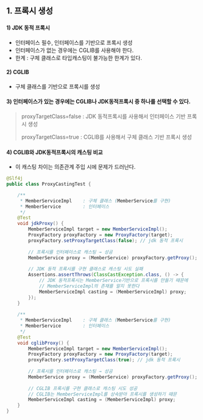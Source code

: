 ## 1. 프록시 생성
#### 1) JDK 동적 프록시
- 인터페이스 필수, 인터페이스를 기반으로 프록시 생성
- 인터페이스가 없는 경우에는 CGLIB를 사용해야 한다.
- 한계 : 구체 클래스로 타입캐스팅이 불가능한 한계가 있다.

#### 2) CGLIB
- 구체 클래스를 기반으로 프록시를 생성

#### 3) 인터페이스가 있는 경우에는 CGLIB나 JDK동적프록시 중 하나를 선택할 수 있다.
 > proxyTargetClass=false : JDK 동적프록시를 사용해서 인터페이스 기반 프록시 생성
 > 
 > proxyTargetClass=true : CGLIB를 사용해서 구체 클래스 기반 프록시 생성

#### 4) CGLIB와 JDK동적프록시의 캐스팅 비교
- 이 캐스팅 차이는 의존관계 주입 시에 문제가 드러난다.
```java
@Slf4j
public class ProxyCastingTest {

	/**
	 * MemberServiceImpl	: 구체 클래스 (MemberService를 구현)
	 * MemberService		: 인터페이스
	 */
	@Test
	void jdkProxy() {
		MemberServiceImpl target = new MemberServiceImpl();
		ProxyFactory proxyFactory = new ProxyFactory(target);
		proxyFactory.setProxyTargetClass(false); // jdk 동적 프록시
		
		// 프록시를 인터페이스로 캐스팅 → 성공
		MemberService proxy = (MemberService) proxyFactory.getProxy();
		
		// JDK 동적 프록시를 구현 클래스로 캐스팅 시도 실패
		Assertions.assertThrows(ClassCastException.class, () -> {
			// JDK 동적프록시는 MemberService기반으로 프록시를 만들기 때문에
			// MemberServiceImpl의 존재를 알지 못한다
			MemberServiceImpl casting = (MemberServiceImpl) proxy;			
		});
	}
	
	/**
	 * MemberServiceImpl	: 구체 클래스 (MemberService를 구현)
	 * MemberService		: 인터페이스
	 */
	@Test
	void cglibProxy() {
		MemberServiceImpl target = new MemberServiceImpl();
		ProxyFactory proxyFactory = new ProxyFactory(target);
		proxyFactory.setProxyTargetClass(true); // jdk 동적 프록시
		
		// 프록시를 인터페이스로 캐스팅 → 성공
		MemberService proxy = (MemberService) proxyFactory.getProxy();
		
		// CGLIB 프록시를 구현 클래스로 캐스팅 시도 성공
		// CGLIB는 MemberServiceImpl를 상속받아 프록시를 생성하기 때문
		MemberServiceImpl casting = (MemberServiceImpl) proxy;
	}
}
```
